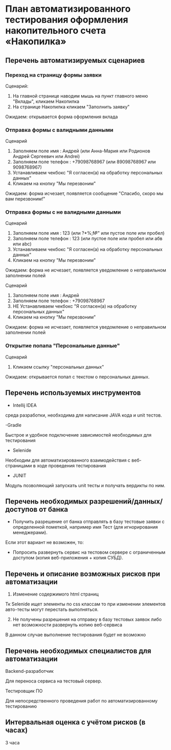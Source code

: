 # План автоматизированного тестирования оформления накопительного счета «Накопилка»

## Перечень автоматизируемых сценариев

### Переход на страницу формы заявки

Сценарий:

1. На главной странице наводим мышь на пункт главного меню "Вклады", кликаем Накопилка
2. На странице Накопилка кликаем "Заполнить заявку"

Ожидаем: открывается форма оформления вклада

### Отправка формы с валидными данными

Сценарий

1. Заполняем поле имя : Андрей (или Анна-Мария или Родионов Андрей Cергеевич или Andrei)
2. Заполняем поле телефон : +79098768967 (или 89098768967 или 9098768967)
3. Устанавливаем чекбокс "Я согласен(а) на обработку персональных данных"
4. Кликаем на кнопку "Мы перезвоним"

Ожидаем: форма исчезает, появляется сообщение "Спасибо, скоро мы вам перезвоним!"

### Отправка формы с не валидными данными

Сценарий

1. Заполняем поле имя : 123 (или ?*%;№" или пустое поле или пробел)
2. Заполняем поле телефон : 123 (или пустое поле или пробел или абв или abc)
3. Устанавливаем чекбокс "Я согласен(а) на обработку персональных данных"
4. Кликаем на кнопку "Мы перезвоним"

Ожидаем: форма не исчезает, появляется уведомление о неправильном заполнении полей

Сценарий

1. Заполняем поле имя : Андрей 
2. Заполняем поле телефон : +79098768967
3. НЕ Устанавливаем чекбокс "Я согласен(а) на обработку персональных данных"
4. Кликаем на кнопку "Мы перезвоним"

Ожидаем: форма не исчезает, появляется уведомление о неправильном заполнении полей

### Открытие попапа "Персональные данные"

Сценарий

1. Кликаем ссылку "персональных данных"

Ожидаем: открывается попап с текстом о персональных данных.

## Перечень используемых инструментов

- Intellij IDEA

среда разработки, необходима для написание JAVA кода и unit тестов.

-Gradle 

Быстрое и удобное подключение зависимостей необходимых для тестирования

- Selenide

Необходим для автоматизированного взаимодействия с веб-страницами в ходе проведения тестирования 

- JUNIT

Модуль позволяющий запускать unit тесты и получать вердикты по ним.

## Перечень необходимых разрешений/данных/доступов от банка

- Получить разрешение от банка отправлять в базу тестовые заявки с определенной пометкой, например имя Тест (для игнорирования менеджерами).

Если этот вариант не возможен, то:

- Попросить развернуть сервис на тестовом сервере с ограниченным доступом (копия веб-приложения + копия СУБД).

## Перечень и описание возможных рисков при автоматизации

1. Изменение содержимого html страниц

Тк Selenide ищет элементы по css классам то при изменении элементов авто-тесты могут перестать выполняться.

2. Не получены разрешения на отправку в базу тестовых заявок либо нет возможности развернуть копию веб-сервиса

В данном случае выполнение тестирования будет не возможно

## Перечень необходимых специалистов для автоматизации

Backend-разработчик

Для переноса сервиса на тестовый сервер.


Тестировщик ПО

Для непосредственного проведения работ по автоматизированному тестированию



## Интервальная оценка с учётом рисков (в часах)


3 часа
